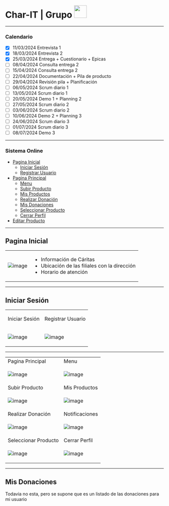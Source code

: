 <h1> Char-IT | Grupo <img src="https://media.giphy.com/media/v1.Y2lkPTc5MGI3NjExOG1ha2Uzbm5oZ2JidXN3bmNraGwzZG51cWNrcjUzeXVoMmVxeHNxYyZlcD12MV9pbnRlcm5hbF9naWZfYnlfaWQmY3Q9cw/72spFopYPj60f9j9RZ/giphy.gif" height="40"/></h1>

---

### Calendario

- [x] 11/03/2024 Entrevista 1
- [x] 18/03/2024 Entrevista 2
- [x] 25/03/2024 Entrega + Cuestionario + Epicas
- [ ] 08/04/2024 Consulta entrega 2
- [ ] 15/04/2024 Consulta entrega 2
- [ ] 22/04/2024 Documentación + Pila de producto
- [ ] 29/04/2024 Revisión pila + Planificación
- [ ] 06/05/2024 Scrum diario 1
- [ ] 13/05/2024 Scrum diario 1
- [ ] 20/05/2024 Demo 1 + Planning 2
- [ ] 27/05/2024 Scrum diario 2
- [ ] 03/06/2024 Scrum diario 2
- [ ] 10/06/2024 Demo 2 + Planning 3
- [ ] 24/06/2024 Scrum diario 3
- [ ] 01/07/2024 Scrum diario 3
- [ ] 08/07/2024 Demo 3

---

### Sistema Online

- [Pagina Inicial](#pagina-inicial)
    - [Iniciar Sesión](#iniciar-sesión)
    - [Registrar Usuario](#registrar-usuario)
- [Pagina Principal](#pagina-inicial)
    - [Menu](#menu)
    - [Subir Producto](#subir-producto)
    - [Mis Productos](#mis-productos)
    - [Realizar Donación](#realizar-donación)
    - [Mis Donaciones](#mis-donaciones)
    - [Seleccionar Producto](#seleccionar-producto)
    - [Cerrar Perfil]()
- [Editar Producto]()

---


## Pagina Inicial

<table><td>

![image](https://github.com/Fabian-Martinez-Rincon/Char-IT/assets/55964635/7c6a9703-eecb-4b3a-9580-7a1ec9df9ecf)
</td>
<td>

- Información de Cáritas
- Ubicación de las filiales con la dirección
- Horario de atención
</td></table>

---

## Iniciar Sesión

<table><tr><td>

Iniciar Sesión
</td><td>

Registrar Usuario
</td></tr>

<tr><td>

![image](https://github.com/Fabian-Martinez-Rincon/Char-IT/assets/55964635/a896e885-61ff-4f6b-9de3-2b77a2dc4684)
</td><td>

![image](https://github.com/Fabian-Martinez-Rincon/Fabian-Martinez-Rincon/assets/55964635/f5ca4dc9-d243-4cfc-ae84-bf02feabac9a)
</td></tr>
</table>



---

<table>
<tr><td>Pagina Principal</td><td>Menu</td></tr>
<tr><td>

![image](https://github.com/Fabian-Martinez-Rincon/Fabian-Martinez-Rincon/assets/55964635/28468930-1746-4de9-a8dc-e5507238c21d)
</td><td>

![image](https://github.com/Fabian-Martinez-Rincon/Fabian-Martinez-Rincon/assets/55964635/ec46895a-77dd-4bb4-98ff-9c629b64cefb)
</td></tr>
<tr><td>Subir Producto</td><td>Mis Productos</td></tr>
<tr><td>

![image](https://github.com/Fabian-Martinez-Rincon/Fabian-Martinez-Rincon/assets/55964635/e6f9c463-b84f-438d-a5f5-35b023cc7799)
</td><td>

![image](https://github.com/Fabian-Martinez-Rincon/Fabian-Martinez-Rincon/assets/55964635/585df37d-89e8-4c51-be24-e8ff24ebc0fe)
</td></tr>
<tr><td>Realizar Donación</td><td>Notificaciones</td></tr>
<tr><td>

![image](https://github.com/Fabian-Martinez-Rincon/Fabian-Martinez-Rincon/assets/55964635/51ea091e-6ac8-4d53-8a44-585fe37ce264)
</td><td>

![image](https://github.com/Fabian-Martinez-Rincon/Fabian-Martinez-Rincon/assets/55964635/f852506e-e638-43b1-b694-f6ad13878e55)
</td></tr>
<tr><td>Seleccionar Producto</td><td>Cerrar Perfil</td></tr>
<tr><td>

![image](https://github.com/Fabian-Martinez-Rincon/Fabian-Martinez-Rincon/assets/55964635/68e07c86-47ef-482f-9102-3e51bfff7a35)
</td><td>

![image](https://github.com/Fabian-Martinez-Rincon/Fabian-Martinez-Rincon/assets/55964635/09bd8140-7aac-4d85-8245-eebc17761777)
</td></tr>
</table>


---



## Mis Donaciones

Todavia no esta, pero se supone que es un listado de las donaciones para mi usuario
